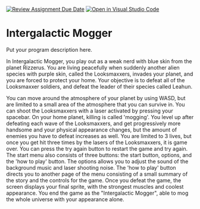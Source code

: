 [![Review Assignment Due Date](https://classroom.github.com/assets/deadline-readme-button-24ddc0f5d75046c5622901739e7c5dd533143b0c8e959d652212380cedb1ea36.svg)](https://classroom.github.com/a/eALKwJKC)
[![Open in Visual Studio Code](https://classroom.github.com/assets/open-in-vscode-718a45dd9cf7e7f842a935f5ebbe5719a5e09af4491e668f4dbf3b35d5cca122.svg)](https://classroom.github.com/online_ide?assignment_repo_id=13328319&assignment_repo_type=AssignmentRepo)
# Intergalactic Mogger

Put your program description here.

In Intergalactic Mogger, you play out as a weak nerd with blue skin from the planet Rizzerus. You are living peacefully when suddenly another alien species with purple skin, called the Looksmaxxers, invades your planet, and you are forced to protect your home. Your objective is to defeat all of the Looksmaxxer soldiers, and defeat the leader of their species called Leahun. 

You can move around the atmosphere of your planet by using WASD, but are limited to a small area of the atmosphere that you can survive in. You can shoot the Looksmaxxers with a laser activated by pressing your spacebar. On your home planet, killing is called 'mogging'. You level up after defeating each wave of the Looksmaxxers, and get progressively more handsome and your physical appearance changes, but the amount of enemies you have to defeat increases as well. You are limited to 3 lives, but once you get hit three times by the lasers of the Looksmaxxers, it is game over. You can press the try again button to restart the game and try again. The start menu also consists of three buttons: the start button, options, and the 'how to play' button. The options allows you to adjust the sound of the background music and laser shooting noise. The 'how to play' button directs you to another page of the menu consisting of a small summary of the story and the controls for the game. Once you defeat the game, the screen displays your final sprite, with the strongest muscles and coolest appearance. You end the game as the "Intergalactic Mogger", able to mog the whole universe with your appearance alone. 
